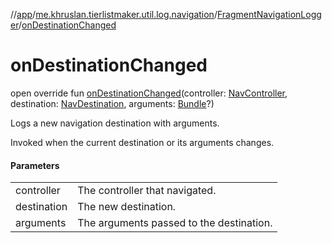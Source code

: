 //[app](../../../index.md)/[me.khruslan.tierlistmaker.util.log.navigation](../index.md)/[FragmentNavigationLogger](index.md)/[onDestinationChanged](on-destination-changed.md)

# onDestinationChanged

open override fun [onDestinationChanged](on-destination-changed.md)(controller: [NavController](https://developer.android.com/reference/kotlin/androidx/navigation/NavController.html), destination: [NavDestination](https://developer.android.com/reference/kotlin/androidx/navigation/NavDestination.html), arguments: [Bundle](https://developer.android.com/reference/kotlin/android/os/Bundle.html)?)

Logs a new navigation destination with arguments.

Invoked when the current destination or its arguments changes.

#### Parameters

| | |
|---|---|
| controller | The controller that navigated. |
| destination | The new destination. |
| arguments | The arguments passed to the destination. |
